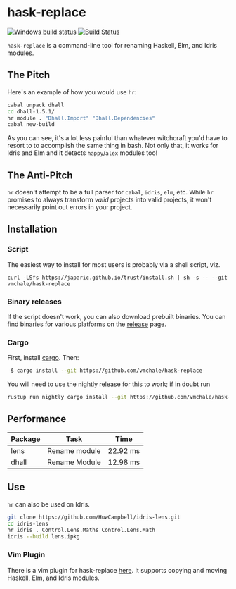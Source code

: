 # hask-replace

[![Windows build status](https://ci.appveyor.com/api/projects/status/github/vmchale/hask-replace?svg=true)](https://ci.appveyor.com/project/vmchale/hask-replace)
[![Build Status](https://travis-ci.org/vmchale/hask-replace.svg?branch=master)](https://travis-ci.org/vmchale/hask-replace)

`hask-replace` is a command-line tool for renaming
Haskell, Elm, and Idris modules.

## The Pitch

Here's an example of how you would use `hr`:

```bash
cabal unpack dhall
cd dhall-1.5.1/
hr module . "Dhall.Import" "Dhall.Dependencies"
cabal new-build
```

As you can see, it's a lot less painful than whatever witchcraft you'd have to
resort to to accomplish the same thing in bash. Not only that, it works for Idris
and Elm and it detects `happy`/`alex` modules too!

## The Anti-Pitch

`hr` doesn't attempt to be a full parser for `cabal`, `idris`, `elm`, etc. While
`hr` promises to always transform *valid* projects into valid projects, it won't
necessarily point out errors in your project.

## Installation

### Script

The easiest way to install for most users is probably via a shell script, viz.

```
curl -LSfs https://japaric.github.io/trust/install.sh | sh -s -- --git vmchale/hask-replace
```

### Binary releases

If the script doesn't work, you can also download prebuilt binaries.
You can find binaries for various platforms on the
[release](https://github.com/vmchale/hask-replace/releases) page.

### Cargo

First, install [cargo](https://rustup.rs/). Then:

```bash
 $ cargo install --git https://github.com/vmchale/hask-replace
```

You will need to use the nightly release for this to work; if in doubt run

```bash
rustup run nightly cargo install --git https://github.com/vmchale/hask-replace
```

## Performance

| Package | Task | Time |
| ------- | ---- | ---- |
| lens | Rename module | 22.92 ms |
| dhall | Rename Module | 12.98 ms |

## Use

`hr` can also be used on Idris.

```bash
git clone https://github.com/HuwCampbell/idris-lens.git
cd idris-lens
hr idris . Control.Lens.Maths Control.Lens.Math
idris --build lens.ipkg
```

### Vim Plugin

There is a vim plugin for hask-replace
[here](https://github.com/vmchale/hask-replace-vim). It supports copying and
moving Haskell, Elm, and Idris modules.
